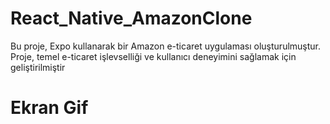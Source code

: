 #  React_Native_AmazonClone

Bu proje, Expo kullanarak bir Amazon  e-ticaret uygulaması oluşturulmuştur. 
Proje, temel e-ticaret işlevselliği ve kullanıcı deneyimini sağlamak için geliştirilmiştir




# Ekran Gif







